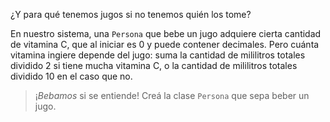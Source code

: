 ¿Y para qué tenemos jugos si no tenemos quién los tome?

En nuestro sistema, una `Persona` que bebe un jugo adquiere cierta cantidad de vitamina C, que al iniciar es 0 y puede contener decimales. Pero cuánta vitamina ingiere depende del jugo: suma la cantidad de mililitros totales dividido 2 si tiene mucha vitamina C, o la cantidad de mililitros totales dividido 10 en el caso que no.

> ¡_Bebamos_ si se entiende! Creá la clase `Persona` que sepa beber un jugo.